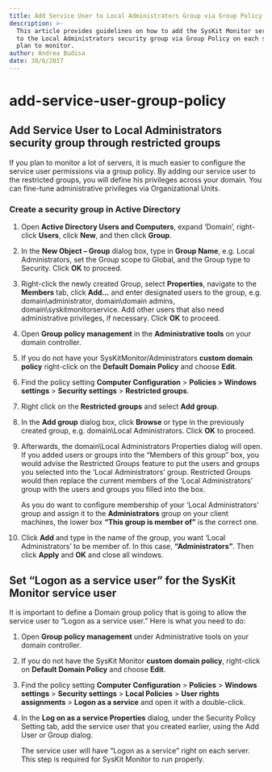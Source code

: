 ```yaml
---
title: Add Service User to Local Administrators Group via Group Policy
description: >-
  This article provides guidelines on how to add the SysKit Monitor service user
  to the Local Administrators security group via Group Policy on each server you
  plan to monitor.
author: Andrea Budisa
date: 30/6/2017
---
```


# add-service-user-group-policy

## Add Service User to Local Administrators security group through restricted groups

If you plan to monitor a lot of servers, it is much easier to configure the service user permissions via a group policy. By adding our service user to the restricted groups, you will define his privileges across your domain. You can fine-tune administrative privileges via Organizational Units.

### Create a security group in Active Directory

1. Open **Active Directory Users and Computers**, expand ‘Domain’, right-click **Users**, click **New**, and then click **Group**.
2. In the **New Object – Group** dialog box, type in **Group Name**, e.g. Local Administrators, set the Group scope to Global, and the Group type to Security. Click **OK** to proceed.
3. Right-click the newly created Group, select **Properties**, navigate to the **Members** tab, click **Add…** and enter designated users to the group, e.g. domain\administrator, domain\domain admins, domain\syskitmonitorservice. Add other users that also need administrative privileges, if necessary. Click **OK** to proceed.
4. Open **Group policy management** in the **Administrative tools** on your domain controller.
5. If you do not have your SysKitMonitor/Administrators **custom domain policy** right-click on the **Default Domain Policy** and choose **Edit**.
6. Find the policy setting **Computer Configuration** &gt; **Policies &gt; Windows settings** &gt; **Security settings** &gt; **Restricted groups**.
7. Right click on the **Restricted groups** and select **Add group**.
8. In the **Add group** dialog box, click **Browse** or type in the previously created group, e.g. domain\Local Administrators. Click **OK** to proceed.
9. Afterwards, the domain\Local Administrators Properties dialog will open.  
   If you added users or groups into the “Members of this group” box, you would advise the Restricted Groups feature to put the users and groups you selected into the ‘Local Administrators’ group. Restricted Groups would then replace the current members of the ‘Local Administrators’ group with the users and groups you filled into the box.

   As you do want to configure membership of your ‘Local Administrators’ group and assign it to the **Administrators** group on your client machines, the lower box **“This group is member of”** is the correct one.

10. Click **Add** and type in the name of the group, you want ‘Local Administrators’ to be member of. In this case, **“Administrators”**. Then click **Apply** and **OK** and close all windows.

## Set “Logon as a service user” for the SysKit Monitor service user

It is important to define a Domain group policy that is going to allow the service user to “Logon as a service user.” Here is what you need to do:

1. Open **Group policy management** under Administrative tools on your domain controller.
2. If you do not have the SysKit Monitor **custom domain policy**, right-click on **Default Domain Policy** and choose **Edit**.
3. Find the policy setting **Computer Configuration** &gt; **Policies** &gt; **Windows settings** &gt; **Security settings** &gt; **Local Policies** &gt; **User rights assignments** &gt; **Logon as a service** and open it with a double-click.
4. In the **Log on as a service Properties** dialog, under the Security Policy Setting tab, add the service user that you created earlier, using the Add User or Group dialog.  

   The service user will have “Logon as a service” right on each server. This step is required for SysKit Monitor to run properly.

